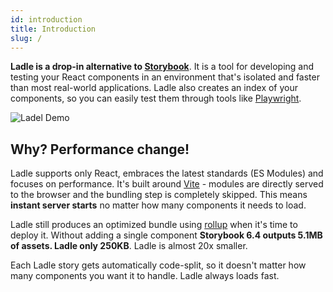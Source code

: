 ```yaml
---
id: introduction
title: Introduction
slug: /
---
```


**Ladle is a drop-in alternative to <a href="https://storybook.js.org/">Storybook</a>**. It is a tool for developing and testing your React components in an environment that's isolated and faster than most real-world applications. Ladle also creates an index of your components, so you can easily test them through tools like <a href="https://playwright.dev/">Playwright</a>.

![Ladel Demo](/img/ladle-baseweb.png)

## Why? Performance change!

Ladle supports only React, embraces the latest standards (ES Modules) and focuses on performance. It's built around [Vite](https://vitejs.dev/) - modules are directly served to the browser and the bundling step is completely skipped. This means **instant server starts** no matter how many components it needs to load.

Ladle still produces an optimized bundle using [rollup](https://rollupjs.org/guide/en/) when it's time to deploy it. Without adding a single component **Storybook 6.4 outputs 5.1MB of assets. Ladle only 250KB**. Ladle is almost 20x smaller.

Each Ladle story gets automatically code-split, so it doesn't matter how many components you want it to handle. Ladle always loads fast.
